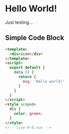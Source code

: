 # Hello World!

Just testing...

## Simple Code Block

```html
<template>
  <div>icon</div>
</template>
<script>
  export default {
    data () {
      return {
        msg: 'Hello world!'
      }
    }
  }
</script>
<style scoped>
  div {
    color: green;
  }
</style>
<!-- live-0-0.vue -->
```
